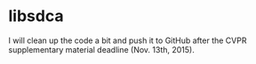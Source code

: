 # libsdca
I will clean up the code a bit and push it to GitHub after the CVPR supplementary material deadline (Nov. 13th, 2015).
